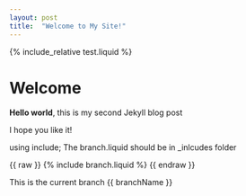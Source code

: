 ```yaml
---
layout: post
title:  "Welcome to My Site!"
---
```


{% include_relative test.liquid %}

# Welcome

**Hello world**, this is my second Jekyll blog post 

I hope you like it!

using  include; The branch.liquid should be in _inlcudes folder

{{ raw }}
{% include branch.liquid %}
{{ endraw }}


This is the current branch {{ branchName }}
